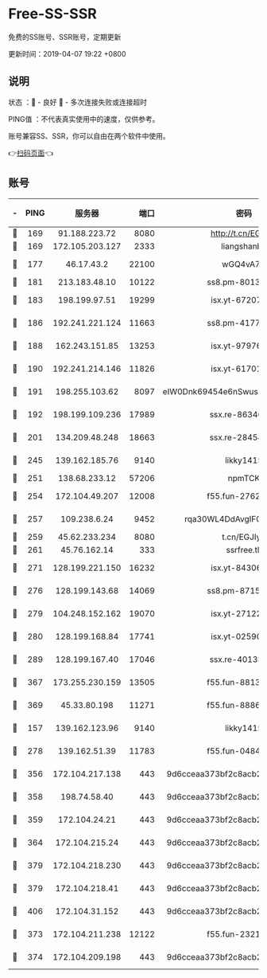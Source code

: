 # Free-SS-SSR

免费的SS账号、SSR账号，定期更新

更新时间：2019-04-07 19:22 +0800

## 说明

状态     ：🙂 - 良好 🙁 - 多次连接失败或连接超时

PING值   ：不代表真实使用中的速度，仅供参考。

账号兼容SS、SSR，你可以自由在两个软件中使用。

👉[扫码页面](https://liesauer.github.io/Free-SS-SSR/)👈

## 账号

|-|PING|服务器|端口|密码|加密方式|区域|
|:----:|:----:|:-----:|-----:|:----:|:----:|:----:|
|🙂|169|91.188.223.72|8080|http://t.cn/EGJIyrl|rc4-md5|RU|
|🙂|169|172.105.203.127|2333|liangshanbo|chacha20|JP|
|🙂|177|46.17.43.2|22100|wGQ4vA7D|aes-256-gcm|RU|
|🙂|181|213.183.48.10|10122|ss8.pm-80138879|rc4-md5|RU|
|🙂|183|198.199.97.51|19299|isx.yt-67207064|aes-256-cfb|US|
|🙂|186|192.241.221.124|11663|ss8.pm-41772299|aes-256-cfb|US|
|🙂|188|162.243.151.85|13253|isx.yt-97976890|aes-256-cfb|US|
|🙂|190|192.241.214.146|11826|isx.yt-61701158|aes-256-cfb|US|
|🙂|191|198.255.103.62|8097|eIW0Dnk69454e6nSwuspv9DmS201tQ0D|aes-256-cfb|US|
|🙂|192|198.199.109.236|17989|ssx.re-86346346|aes-256-cfb|US|
|🙂|201|134.209.48.248|18663|ssx.re-28454131|aes-256-cfb|US|
|🙂|245|139.162.185.76|9140|likky1415|aes-256-cfb|DE|
|🙂|251|138.68.233.12|57206|npmTCK|rc4-md5|US|
|🙂|254|172.104.49.207|12008|f55.fun-27622022|aes-256-cfb|SG|
|🙂|257|109.238.6.24|9452|rqa30WL4DdAvgIFG6Fs3znzTa|aes-256-cfb|FR|
|🙂|259|45.62.233.234|8080|t.cn/EGJIyrl|rc4-md5|CA|
|🙂|261|45.76.162.14|333|ssrfree.tk|rc4|SG|
|🙂|271|128.199.221.150|16232|isx.yt-84306479|aes-256-cfb|SG|
|🙂|276|128.199.143.68|14069|ss8.pm-87154822|aes-256-cfb|SG|
|🙂|279|104.248.152.162|19070|isx.yt-27122469|aes-256-cfb|SG|
|🙂|280|128.199.168.84|17741|isx.yt-02590553|aes-256-cfb|SG|
|🙂|289|128.199.167.40|17046|ssx.re-40133185|aes-256-cfb|SG|
|🙂|367|173.255.230.159|13505|f55.fun-88132244|aes-256-cfb|US|
|🙂|369|45.33.80.198|11271|f55.fun-88868016|aes-256-cfb|US|
|🙂|157|139.162.123.96|9140|likky1415|aes-256-cfb|JP|
|🙂|278|139.162.51.39|11783|f55.fun-04843983|aes-256-cfb|SG|
|🙂|356|172.104.217.138|443|9d6cceaa373bf2c8acb22e60b6a58be6|aes-256-cfb|US|
|🙂|358|198.74.58.40|443|9d6cceaa373bf2c8acb22e60b6a58be6|aes-256-cfb|US|
|🙂|359|172.104.24.21|443|9d6cceaa373bf2c8acb22e60b6a58be6|aes-256-cfb|US|
|🙂|364|172.104.215.24|443|9d6cceaa373bf2c8acb22e60b6a58be6|aes-256-cfb|US|
|🙂|379|172.104.218.230|443|9d6cceaa373bf2c8acb22e60b6a58be6|aes-256-cfb|US|
|🙂|379|172.104.218.41|443|9d6cceaa373bf2c8acb22e60b6a58be6|aes-256-cfb|US|
|🙂|406|172.104.31.152|443|9d6cceaa373bf2c8acb22e60b6a58be6|aes-256-cfb|US|
|🙁|373|172.104.211.238|12122|f55.fun-23214357|aes-256-cfb|US|
|🙁|374|172.104.209.198|443|9d6cceaa373bf2c8acb22e60b6a58be6|aes-256-cfb|US|
